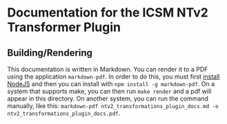 # Documentation for the ICSM NTv2 Transformer Plugin

## Building/Rendering
This documentation is written in Markdown. You can render it to a PDF using the application `markdown-pdf`. In order to do this, you must first [install NodeJS](https://nodejs.org/en/download/) and then you can install with `npm install -g markdown-pdf`. On a system that supports make, you can then run `make render` and a pdf will appear in this directory. On another system, you can run the command manually, like this: `markdown-pdf ntv2_transformations_plugin_docs.md -o ntv2_transformations_plugin_docs.pdf`.